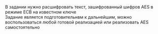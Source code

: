 В задании нужно расшифровать текст, зашифрованный шифров AES в режиме ECB на известном ключе  
Задание является подготовительнвм к дальнейшим, можно воспользоваться любой готовой реализацией или реализовать AES самостоятельно

